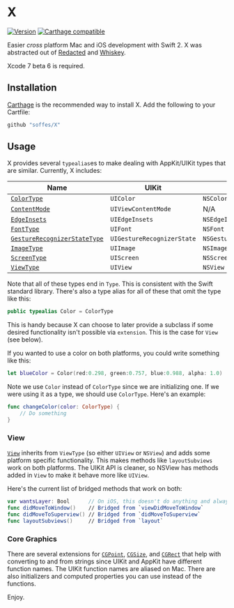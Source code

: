 # X

[![Version](https://img.shields.io/github/release/soffes/x.svg)](https://github.com/soffes/X/releases) [![Carthage compatible](https://img.shields.io/badge/Carthage-compatible-4BC51D.svg?style=flat)](https://github.com/Carthage/Carthage)

Easier *cross* platform Mac and iOS development with Swift 2. X was abstracted out of [Redacted](http://useredacted.com) and [Whiskey](http://usewhiskey.com).

Xcode 7 beta 6 is required.


## Installation

[Carthage](https://github.com/carthage/carthage) is the recommended way to install X. Add the following to your Cartfile:

``` ruby
github "soffes/X"
```

## Usage

X provides several `typealias`es to make dealing with AppKit/UIKit types that are similar. Currently, X includes:

| Name                                                      | UIKit                      | AppKit                     |
|-----------------------------------------------------------|----------------------------|----------------------------|
| [`ColorType`](X/Color.swift)                              | `UIColor`                  | `NSColor`                  |
| [`ContentMode`](X/ContentMode.swift)                      | `UIViewContentMode`        |  N/A                        |
| [`EdgeInsets`](X/EdgeInsets.swift)                        | `UIEdgeInsets`             | `NSEdgeInsets`             |
| [`FontType`](X/Font.swift)                                | `UIFont`                   | `NSFont`                   |
| [`GestureRecognizerStateType`](X/GestureRecognizer.swift) | `UIGestureRecognizerState` | `NSGestureRecognizerState` |
| [`ImageType`](X/Image.swift)                              | `UIImage`                  | `NSImage`                  |
| [`ScreenType`](X/Screen.swift)                            | `UIScreen`                 | `NSScreen`                 |
| [`ViewType`](X/View.swift)                                | `UIView`                   | `NSView`                   |

Note that all of these types end in `Type`. This is consistent with the Swift standard library. There's also a type alias for all of these that omit the type like this:

``` swift
public typealias Color = ColorType
```

This is handy because X can choose to later provide a subclass if some desired functionality isn't possible via `extension`. This is the case for `View` (see below).

If you wanted to use a color on both platforms, you could write something like this:

``` swift
let blueColor = Color(red:0.298, green:0.757, blue:0.988, alpha: 1.0)
```

Note we use `Color` instead of `ColorType` since we are initializing one. If we were using it as a type, we should use `ColorType`. Here's an example:

``` swift
func changeColor(color: ColorType) {
    // Do something
}
```


### View

[`View`](X/View.swift) inherits from `ViewType` (so either `UIView` or `NSView`) and adds some platform specific functionality. This makes methods like `layoutSubviews` work on both platforms. The UIKit API is cleaner, so NSView has methods added in `View` to make it behave more like `UIView`.

Here's the current list of bridged methods that work on both:

``` swift
var wantsLayer: Bool      // On iOS, this doesn't do anything and always returns `true`.
func didMoveToWindow()    // Bridged from `viewDidMoveToWindow`
func didMoveToSuperview() // Bridged from `didMoveToSuperview`
func layoutSubviews()     // Bridged from `layout`
```

### Core Graphics

There are several extensions for [`CGPoint`](X/CGPoint.swift), [`CGSize`](X/CGSize.swift), and [`CGRect`](X/CGRect.swift) that help with converting to and from strings since UIKit and AppKit have different function names. The UIKit function names are aliased on Mac. There are also initializers and computed properties you can use instead of the functions.

Enjoy.
